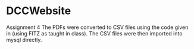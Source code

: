 # DCCWebsite
Assignment 4
The PDFs were converted to CSV files using the code given in (using FITZ as taught in class).
The CSV files were then imported into mysql directly.
